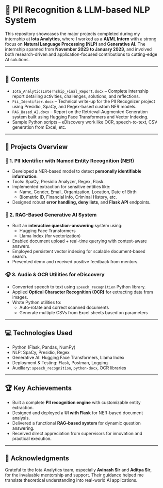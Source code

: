 # 🧠 PII Recognition & LLM-based NLP System

This repository showcases the major projects completed during my internship at **Iota Analytics**, where I worked as a **AI/ML Intern** with a strong focus on **Natural Language Processing (NLP)** and **Generative AI**. The internship spanned from **November 2023 to January 2023**, and involved both research-driven and application-focused contributions to cutting-edge AI solutions.

---

## 📂 Contents

- `Iota_AnalyticsInternship_Final_Report.docx` – Complete internship report detailing activities, challenges, solutions, and reflections.
- `Pii_Identifier.docx` – Technical write-up for the PII Recognizer project using Presidio, SpaCy, and Regex-based custom NER models.
- `RAG_Based_AI.docx` – Report on the Retrieval-Augmented Generation system built using Hugging Face Transformers and Vector Indexing.
- Sample Python scripts – eDiscovery work like OCR, speech-to-text, CSV generation from Excel, etc.

---

## 🧩 Projects Overview

### 🔐 1. PII Identifier with Named Entity Recognition (NER)

- Developed a NER-based model to detect **personally identifiable information**.
- Tools: SpaCy, Presidio Analyzer, Regex, Flask.
- Implemented extraction for sensitive entities like:
  - Name, Gender, Email, Organization, Location, Date of Birth
  - Biometric ID, Financial Info, Criminal History, etc.
- Designed robust **error handling, deny lists**, and **Flask API** endpoints.

### 🧪 2. RAG-Based Generative AI System

- Built an **interactive question-answering** system using:
  - Hugging Face Transformers
  - Llama Index (for vectorization)
- Enabled document upload + real-time querying with context-aware answers.
- Employed persistent vector indexing for scalable document-based search.
- Presented demo and received positive feedback from mentors.

### 🎧 3. Audio & OCR Utilities for eDiscovery

- Converted speech to text using `speech_recognition` Python library.
- Applied **Optical Character Recognition (OCR)** for extracting data from images.
- Wrote Python utilities to:
  - Auto-rotate and correct scanned documents
  - Generate multiple CSVs from Excel sheets based on parameters

---

## 💻 Technologies Used

- Python (Flask, Pandas, NumPy)
- NLP: SpaCy, Presidio, Regex
- Generative AI: Hugging Face Transformers, Llama Index
- Deployment & Testing: Flask, Postman, Logging
- Auxiliary: `speech_recognition`, `python-docx`, OCR libraries

---

## 🏆 Key Achievements

- Built a complete **PII recognition engine** with customizable entity extraction.
- Designed and deployed a **UI with Flask** for NER-based document analysis.
- Delivered a functional **RAG-based system** for dynamic question answering.
- Received direct appreciation from supervisors for innovation and practical execution.

---

## 🙌 Acknowledgments

Grateful to the Iota Analytics team, especially **Avinash Sir** and **Aditya Sir**, for the invaluable mentorship and support. Their guidance helped me translate theoretical understanding into real-world AI applications.




